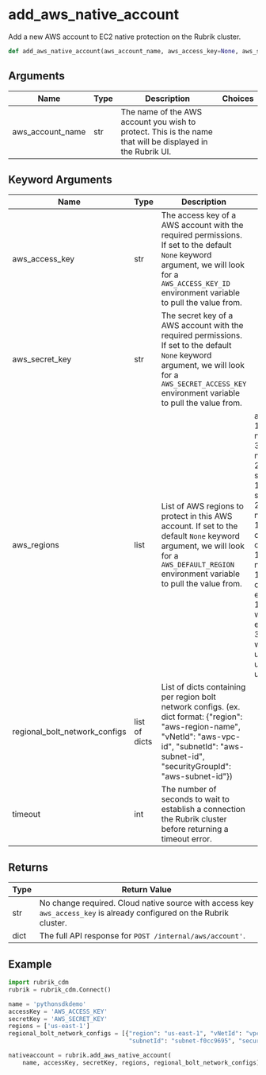 # add_aws_native_account

Add a new AWS account to EC2 native protection on the Rubrik cluster.
```py
def add_aws_native_account(aws_account_name, aws_access_key=None, aws_secret_key=None,
```

## Arguments
| Name        | Type | Description                                                                 | Choices |
|-------------|------|-----------------------------------------------------------------------------|---------|
| aws_account_name  | str  | The name of the AWS account you wish to protect. This is the name that will be displayed in the Rubrik UI. |         |
## Keyword Arguments
| Name        | Type | Description                                                                 | Choices | Default |
|-------------|------|-----------------------------------------------------------------------------|---------|---------|
| aws_access_key  | str  | The access key of a AWS account with the required permissions. If set to the default `None` keyword argument, we will look for a `AWS_ACCESS_KEY_ID` environment variable to pull the value from.  |         |    None     |
| aws_secret_key  | str  | The secret key of a AWS account with the required permissions. If set to the default `None` keyword argument, we will look for a `AWS_SECRET_ACCESS_KEY` environment variable to pull the value from.  |         |    None     |
| aws_regions  | list  | List of AWS regions to protect in this AWS account. If set to the default `None` keyword argument, we will look for a `AWS_DEFAULT_REGION` environment variable to pull the value from.  |    ap-south-1, ap-northeast-3, ap-northeast-2, ap-southeast-1, ap-southeast-2, ap-northeast-1, ca-central-1, cn-north-1, cn-northwest-1, eu-central-1, eu-west-1, eu-west-2, eu-west-3, us-west-1, us-east-1, us-east-2, us-west-2     |    None      |
| regional_bolt_network_configs  | list of dicts  | List of dicts containing per region bolt network configs. (ex. dict format: {"region": "aws-region-name", "vNetId": "aws-vpc-id", "subnetId": "aws-subnet-id", "securityGroupId": "aws-subnet-id"})  |         |    None     |
| timeout  | int  | The number of seconds to wait to establish a connection the Rubrik cluster before returning a timeout error.  |         |    30     |

## Returns
| Type | Return Value                                                                                   |
|------|-----------------------------------------------------------------------------------------------|
| str  | No change required. Cloud native source with access key `aws_access_key` is already configured on the Rubrik cluster. |
| dict  | The full API response for `POST /internal/aws/account'`. |
## Example
```py
import rubrik_cdm
rubrik = rubrik_cdm.Connect()

name = 'pythonsdkdemo'
accessKey = 'AWS_ACCESS_KEY'
secretKey = 'AWS_SECRET_KEY'
regions = ['us-east-1']
regional_bolt_network_configs = [{"region": "us-east-1", "vNetId": "vpc-a46e72c2",
                                  "subnetId": "subnet-f0cc9695", "securityGroupId": "sg-66091b19"}]

nativeaccount = rubrik.add_aws_native_account(
    name, accessKey, secretKey, regions, regional_bolt_network_configs)
```